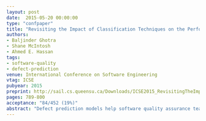 ```yaml
---
layout: post
date:  2015-05-20 00:00:00
type: "confpaper"
title: "Revisiting the Impact of Classification Techniques on the Performance of Defect Prediction Models"
authors:
- Baljinder Ghotra
- Shane McIntosh
- Ahmed E. Hassan
tags:
- software-quality
- defect-prediction
venue: International Conference on Software Engineering
vtag: ICSE
pubyear: 2015
preprint: http://sail.cs.queensu.ca/Downloads/ICSE2015_RevisitingTheImpactOfClassificationTechniquesOnThePerformanceOfDefectPredictionModels.pdf
pages: 789-800
acceptance: "84/452 (19%)"
abstract: "Defect prediction models help software quality assurance teams to effectively allocate their limited resources to the most defect-prone software modules. A variety of classification techniques have been used to build defect prediction models ranging from simple (e.g., logistic regression) to advanced techniques (e.g., Multivariate Adaptive Regression Splines (MARS)). Surprisingly, recent research on the NASA dataset suggests that the performance of a defect prediction model is not significantly impacted by the classification technique that is used to train it. However, the dataset that is used in the prior study is both: (a) noisy, i.e., contains erroneous entries and (b) biased, i.e., only contains software developed in one setting. Hence, we set out to replicate this prior study in two experimental settings. First, we apply the replicated procedure to the same (known-to-be noisy) NASA dataset, where we derive similar results to the prior study, i.e., the impact that classification techniques have appear to be minimal. Next, we apply the replicated procedure to two new datasets: (a) the cleaned version of the NASA dataset and (b) the PROMISE dataset, which contains open source software developed in a variety of settings (e.g., Apache, GNU). The results in these new datasets show a clear, statistically distinct separation of groups of techniques, i.e., the choice of classification technique has an impact on the performance of defect prediction models. Indeed, contrary to earlier research, our results suggest that some classification techniques tend to produce defect prediction models that outperform others."
---
```

